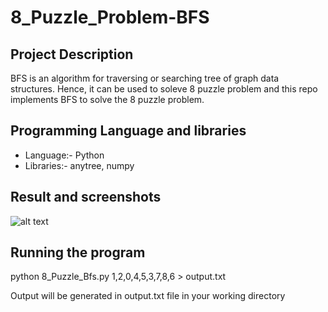 # 8_Puzzle_Problem-BFS

## Project Description
BFS is an algorithm for traversing or searching tree of graph data structures. Hence, it can be used to soleve 8 puzzle problem and this repo implements BFS to solve the 8 puzzle problem.

## Programming Language and libraries
* Language:- Python
* Libraries:- anytree, numpy

## Result and screenshots

![alt text](https://github.com/Scorpi35/8_Puzzle_Problem-TreeGeneration/blob/master/Screen%20Shot%202018-11-21%20at%205.45.09%20PM.png)

## Running the program

  python 8_Puzzle_Bfs.py 1,2,0,4,5,3,7,8,6 > output.txt

Output will be generated in output.txt file in your working directory
